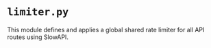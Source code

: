 # `limiter.py`

This module defines and applies a global shared rate limiter for all API routes using SlowAPI.